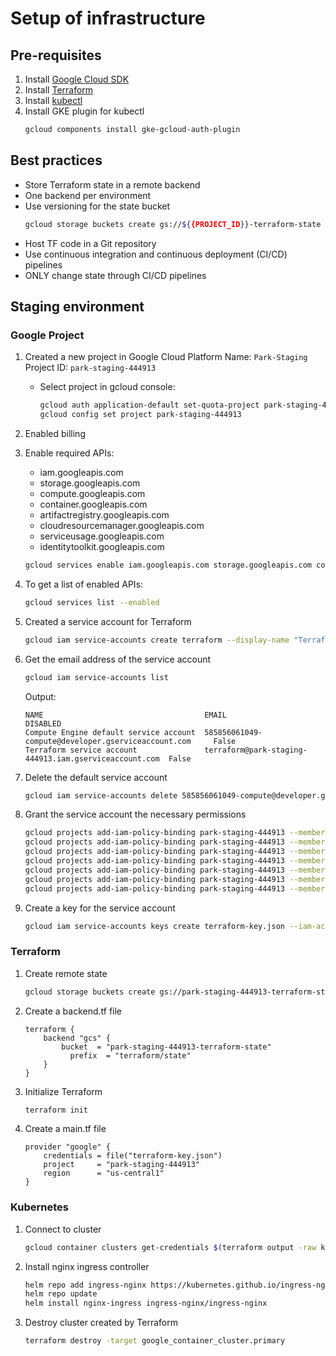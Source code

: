 # Setup of infrastructure

## Pre-requisites

1. Install [Google Cloud SDK](https://cloud.google.com/sdk/docs/install)
2. Install [Terraform](https://learn.hashicorp.com/tutorials/terraform/install-cli)
3. Install [kubectl](https://kubernetes.io/docs/tasks/tools/install-kubectl/)
4. Install GKE plugin for kubectl
    ```bash
    gcloud components install gke-gcloud-auth-plugin
    ```

## Best practices
- Store Terraform state in a remote backend
- One backend per environment
- Use versioning for the state bucket
  ```bash
  gcloud storage buckets create gs://${{PROJECT_ID}}-terraform-state --public-access-prevention --versioning
  ```
- Host TF code in a Git repository
- Use continuous integration and continuous deployment (CI/CD) pipelines
- ONLY change state through CI/CD pipelines


## Staging environment

### Google Project

1. Created a new project in Google Cloud Platform
   Name: `Park-Staging`
   Project ID: `park-staging-444913`
   - Select project in gcloud console:
     ```bash
     gcloud auth application-default set-quota-project park-staging-444913
     gcloud config set project park-staging-444913
     ```
2. Enabled billing
3. Enable required APIs:
   - iam.googleapis.com
   - storage.googleapis.com
   - compute.googleapis.com
   - container.googleapis.com
   - artifactregistry.googleapis.com
   - cloudresourcemanager.googleapis.com
   - serviceusage.googleapis.com
   - identitytoolkit.googleapis.com
   
    ```bash
    gcloud services enable iam.googleapis.com storage.googleapis.com compute.googleapis.com container.googleapis.com artifactregistry.googleapis.com cloudresourcemanager.googleapis.com serviceusage.googleapis.com identitytoolkit.googleapis.com
    ```
4. To get a list of enabled APIs:
    ```bash
    gcloud services list --enabled
    ```
5. Created a service account for Terraform
    ```bash
    gcloud iam service-accounts create terraform --display-name "Terraform service account"
    ```
6. Get the email address of the service account
    ```bash
    gcloud iam service-accounts list
    ```
    Output:
    ```
    NAME                                    EMAIL                                                  DISABLED
    Compute Engine default service account  585856061049-compute@developer.gserviceaccount.com     False
    Terraform service account               terraform@park-staging-444913.iam.gserviceaccount.com  False
    ```

6. Delete the default service account
    ```bash
    gcloud iam service-accounts delete 585856061049-compute@developer.gserviceaccount.com
    ```

7. Grant the service account the necessary permissions
    ```bash
    gcloud projects add-iam-policy-binding park-staging-444913 --member="serviceAccount:terraform@park-staging-444913.iam.gserviceaccount.com" --role="roles/editor"
    gcloud projects add-iam-policy-binding park-staging-444913 --member="serviceAccount:terraform@park-staging-444913.iam.gserviceaccount.com" --role="roles/datastore.owner"
    gcloud projects add-iam-policy-binding park-staging-444913 --member="serviceAccount:terraform@park-staging-444913.iam.gserviceaccount.com" --role="roles/resourcemanager.projectIamAdmin"
    gcloud projects add-iam-policy-binding park-staging-444913 --member="serviceAccount:terraform@park-staging-444913.iam.gserviceaccount.com" --role="roles/artifactregistry.admin"
    gcloud projects add-iam-policy-binding park-staging-444913 --member="serviceAccount:terraform@park-staging-444913.iam.gserviceaccount.com" --role="roles/iam.workloadIdentityPoolAdmin"
    gcloud projects add-iam-policy-binding park-staging-444913 --member="serviceAccount:terraform@park-staging-444913.iam.gserviceaccount.com" --role="roles/iam.serviceAccountAdmin"
    gcloud projects add-iam-policy-binding park-staging-444913 --member="serviceAccount:terraform@park-staging-444913.iam.gserviceaccount.com" --role="roles/serviceusage.serviceUsageAdmin"
    ```

8. Create a key for the service account
    ```bash
    gcloud iam service-accounts keys create terraform-key.json --iam-account=terraform@park-staging-444913.iam.gserviceaccount.com
    ```

### Terraform

1. Create remote state
    ```bash
    gcloud storage buckets create gs://park-staging-444913-terraform-state --public-access-prevention --versioning
    ```
2. Create a backend.tf file
    ```
    terraform {
        backend "gcs" {
            bucket  = "park-staging-444913-terraform-state"
              prefix  = "terraform/state"
        }
    }
    ```

3. Initialize Terraform
    ```bash
    terraform init
    ```

4. Create a main.tf file
    ```
    provider "google" {
        credentials = file("terraform-key.json")
        project     = "park-staging-444913"
        region      = "us-central1"
    }
    ```



### Kubernetes

1. Connect to cluster
    ```bash
    gcloud container clusters get-credentials $(terraform output -raw kubernetes_cluster_name) --region $(terraform output -raw region)
    ```
2. Install nginx ingress controller
    ```bash
    helm repo add ingress-nginx https://kubernetes.github.io/ingress-nginx
    helm repo update
    helm install nginx-ingress ingress-nginx/ingress-nginx
    ``` 


3. Destroy cluster created by Terraform
    ```bash
    terraform destroy -target google_container_cluster.primary
    ```

